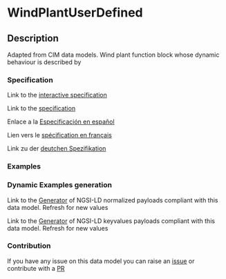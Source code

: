 # WindPlantUserDefined

## Description 

Adapted from CIM data models. Wind plant function block whose dynamic behaviour is described by
### Specification

Link to the [interactive specification](https://swagger.lab.fiware.org/?url=https://github.com/smart-data-models/dataModel.EnergyCIM/blob/master/WindPlantUserDefined/swagger.yaml)

Link to the [specification](https://github.com/smart-data-models/dataModel.EnergyCIM/blob/master/WindPlantUserDefined/doc/spec.md)

Enlace a la [Especificación en español](https://github.com/smart-data-models/dataModel.EnergyCIM/blob/master/WindPlantUserDefined/doc/spec_ES.md)

Lien vers le [spécification en français](https://github.com/smart-data-models/dataModel.EnergyCIM/blob/master/WindPlantUserDefined/doc/spec_FR.md)

Link zu der [deutchen Spezifikation](https://github.com/smart-data-models/dataModel.EnergyCIM/blob/master/WindPlantUserDefined/doc/spec_DE.md)
### Examples
### Dynamic Examples generation

Link to the [Generator](https://smartdatamodels.org/extra/ngsi-ld_generator_v0.92.php?schemaUrl=https://raw.githubusercontent.com/smart-data-models/dataModel.EnergyCIM/master/WindPlantUserDefined/schema.json&email=info@smartdatamodels.org) of NGSI-LD normalized payloads compliant with this data model. Refresh for new values

Link to the [Generator](https://smartdatamodels.org/extra/ngsi-ld_generator_keyvalues_v0.92.php?schemaUrl=https://raw.githubusercontent.com/smart-data-models/dataModel.EnergyCIM/master/WindPlantUserDefined/schema.json&email=info@smartdatamodels.org) of NGSI-LD keyvalues payloads compliant with this data model. Refresh for new values
### Contribution

 If you have any issue on this data model you can raise an [issue](https://github.com/smart-data-models/dataModel.EnergyCIM/issues)  or contribute with a [PR](https://github.com/smart-data-models/dataModel.EnergyCIM/pulls)